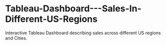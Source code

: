 # Tableau-Dashboard---Sales-In-Different-US-Regions
Interactive Tableau Dashboard describing sales across different US regions and Cities. 
